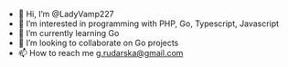 - 👋 Hi, I’m @LadyVamp227
- 👀 I’m interested in programming with PHP, Go, Typescript, Javascript
- 🌱 I’m currently learning Go
- 💞️ I’m looking to collaborate on Go projects
- 📫 How to reach me g.rudarska@gmail.com

<!---
LadyVamp227/LadyVamp227 is a ✨ special ✨ repository because its `README.md` (this file) appears on your GitHub profile.
You can click the Preview link to take a look at your changes.
--->
